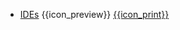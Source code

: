 * [IDEs]({{baseUrl}}/ides/)
  <trigger for="pop:ides-preview">{{icon_preview}}</trigger> [{{icon_print}}](print.html)

<popover id="pop:ides-preview" title="IDEs {{icon_preview}}" placement="right">
  <div slot="content">
    <include src="preview.md" />
  </div>
</popover>
